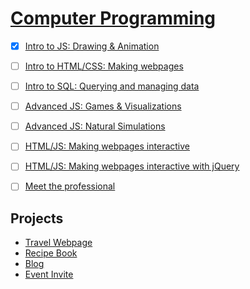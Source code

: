 # [Computer Programming](https://www.khanacademy.org/computing/computer-programming)

- [x] [Intro to JS: Drawing & Animation](01-intro-to-js-drawing--animation.md)
- [ ] [Intro to HTML/CSS: Making webpages](02-intro-to-htmlcss-making-webpages.md)
- [ ] [Intro to SQL: Querying and managing data](03-intro-to-sql-querying-and-managing-data.md)
- [ ] [Advanced JS: Games & Visualizations](04-advanced-js-games--visualizations.md)
- [ ] [Advanced JS: Natural Simulations](05-advanced-js-natural-simulations.md)
- [ ] [HTML/JS: Making webpages interactive](06-htmljs-making-webpages-interactive.md)
- [ ] [HTML/JS: Making webpages interactive with jQuery](07-htmljs-making-webpages-interactive-with-jquery.md)
- [ ] [Meet the professional](08-meet-the-professional.md)


## Projects

- [Travel Webpage](computer-programming/travel-webpage)
- [Recipe Book](computer-programming/recipe-book)
- [Blog](computer-programming/blog)
- [Event Invite](computer-programming/recipe-book)


<!--
## [Intro to SQL: Querying and managing data](https://www.khanacademy.org/computing/computer-programming/sql)
## [Advanced JS: Games & Visualizations](https://www.khanacademy.org/computing/computer-programming/programming-games-visualizations)
## [Advanced JS: Natural Simulations](https://www.khanacademy.org/computing/computer-programming/programming-natural-simulations)
## [HTML/JS: Making webpages interactive](https://www.khanacademy.org/computing/computer-programming/html-css-js)
## [HTML/JS: Making webpages interactive with jQuery](https://www.khanacademy.org/computing/computer-programming/html-js-jquery)
## [Meet the professional](https://www.khanacademy.org/computing/computer-programming/meet-the-computing-professional)
-->